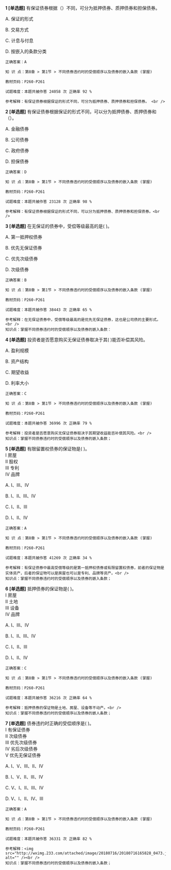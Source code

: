 **1 [单选题]** 有保证债券根据（）不同，可分为抵押债券、质押债券和担保债券。

A. 保证的形式

B. 交易方式

C. 计息与付息

D. 按嵌入的条款分类

```
正确答案：A

知 识 点：第8章 > 第1节 > 不同债券违约时的受偿顺序以及债券的嵌入条款 (掌握)

教材页码：P260-P261

试题难度：本题共被作答 24058 次 正确率 92 %

参考解释：有保证债券根据保证的形式不同，可分为抵押债券、质押债券和担保债券。 <br />

```


**2 [单选题]** 有保证债券根据保证的形式不同，可以分为抵押债券、质押债券和（）。

A. 金融债券

B. 公司债券

C. 政府债券&nbsp;

D. 担保债券

```
正确答案：D

知 识 点：第8章 > 第1节 > 不同债券违约时的受偿顺序以及债券的嵌入条款 (掌握)

教材页码：P260-P261

试题难度：本题共被作答 23128 次 正确率 98 %

参考解释：有保证债券根据保证的形式不同，可以分为抵押债券、质押债券和担保债券。<br />

```


**3 [单选题]** 在无保证的债券中，受偿等级最高的是( )。

A. 第一抵押权债券

B. 优先无保证债券

C. 优先次级债券

D. 次级债券 

```
正确答案：B

知 识 点：第8章 > 第1节 > 不同债券违约时的受偿顺序以及债券的嵌入条款 (掌握)

教材页码：P260-P261

试题难度：本题共被作答 38443 次 正确率 65 %

参考解释：在无保证债券中，受偿等级最高的是优先无保证债券，这也是公司债的主要形式。<br />
知识点：掌握不同债券违约时的受偿顺序以及债券的嵌入条款：
```


**4 [单选题]** 投资者是否愿意购买无保证债券取决于其( )能否补偿其风险。

A. 盈利规模

B. 资产结构

C. 期望收益

D. 利率大小 

```
正确答案：C

知 识 点：第8章 > 第1节 > 不同债券违约时的受偿顺序以及债券的嵌入条款 (掌握)

教材页码：P260-P261

试题难度：本题共被作答 36996 次 正确率 79 %

参考解释：投资者是否愿意购买无保证债券取决于其期望收益能否补偿其风险。<br />
知识点：掌握不同债券违约时的受偿顺序以及债券的嵌入条款；
```


**5 [单选题]** 有限留置权债券的保证物是( )。 <br />
Ⅰ 房屋 <br />
Ⅱ 股权 <br />
Ⅲ 专利 <br />
Ⅳ 品牌

A. Ⅰ、Ⅲ、Ⅳ

B. Ⅰ、Ⅱ、Ⅲ、Ⅳ

C. Ⅰ、Ⅱ、Ⅲ

D. Ⅰ、Ⅱ、Ⅳ 

```
正确答案：A

知 识 点：第8章 > 第1节 > 不同债券违约时的受偿顺序以及债券的嵌入条款 (掌握)

教材页码：P260-P261

试题难度：本题共被作答 41269 次 正确率 34 %

参考解释：有保证债券中最高受偿等级的是第一抵押权债券或有限留置权债券，前者的保证物是实体资产，后者的保证物可以是房屋也可以是专利、品牌等资产。<br />
知识点：掌握不同债券违约时的受偿顺序以及债券的嵌入条款；
```


**6 [单选题]** 抵押债券的保证物是( )。 <br />
Ⅰ 房屋 <br />
Ⅱ 土地 <br />
Ⅲ 设备 <br />
Ⅳ 品牌

A. Ⅰ、Ⅲ、Ⅳ

B. Ⅰ、Ⅱ、Ⅲ、Ⅳ

C. Ⅰ、Ⅱ、Ⅲ

D. Ⅰ、Ⅱ、Ⅳ 

```
正确答案：C

知 识 点：第8章 > 第1节 > 不同债券违约时的受偿顺序以及债券的嵌入条款 (掌握)

教材页码：P260-P261

试题难度：本题共被作答 36216 次 正确率 64 %

参考解释：抵押债券的保证物是土地、房屋、设备等不动产。<br />
知识点：掌握不同债券违约时的受偿顺序以及债券的嵌人条款；
```


**7 [单选题]** 债券违约时正确的受偿顺序是( )。 <br />
Ⅰ 有保证债券 <br />
Ⅱ 次级债券 <br />
Ⅲ 优先次级债券 <br />
Ⅳ 劣后次级债券 <br />
Ⅴ 优先无保证债券

A. Ⅰ、Ⅴ、Ⅲ、Ⅱ、Ⅳ

B. Ⅰ、Ⅴ、Ⅱ、Ⅲ、Ⅳ

C. Ⅴ、Ⅰ、Ⅱ、Ⅲ、Ⅳ

D. Ⅴ、Ⅰ、Ⅱ、Ⅳ、Ⅲ 

```
正确答案：A

知 识 点：第8章 > 第1节 > 不同债券违约时的受偿顺序以及债券的嵌入条款 (掌握)

教材页码：P260-P261

试题难度：本题共被作答 36331 次 正确率 82 %

参考解释：<img src="http://wximg.233.com/attached/image/20180716/20180716165828_0473.jpg" alt="" /><br />
知识点：掌握不同债券违约时的受偿顺序以及债券的嵌入条款；
```


